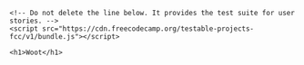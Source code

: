 <!DOCTYPE html>
<html lang="en">

<head>
    <title>Your Page Title</title>
    <meta name="viewport" content="width=device-width,initial-scale=1">
    <link rel="stylesheet" type="text/css" href="style.css">
</head>

<body>

    <!-- Do not delete the line below. It provides the test suite for user stories. -->
    <script src="https://cdn.freecodecamp.org/testable-projects-fcc/v1/bundle.js"></script>

    <h1>Woot</h1>

</body>

</html>
